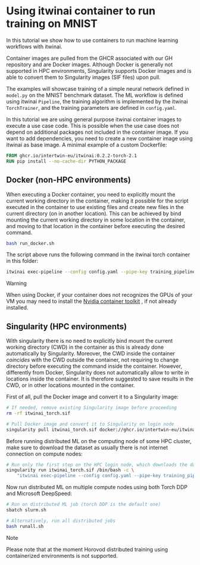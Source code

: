 # Using itwinai container to run training on MNIST

In this tutorial we show how to use containers to run machine learning workflows with itwinai.

Container images are pulled from the GHCR associated with our GH repository and are Docker
images. Although Docker is generally not supported in HPC environments, Singularity supports
Docker images and is able to convert them to Singularity images (SIF files) upon pull.

The examples will showcase training of a simple neural network defined in `model.py` on the
MNIST benchmark dataset. The ML workflow is defined using itwinai `Pipeline`, the training
algorithm is implemented by the itwinai `TorchTrainer`, and the training parameters are
defined in `config.yaml`.

In this tutorial we are using general purpose itwinai container images to execute a use case code.
This is possible when the use case does not depend on additional packages not included in the container
image. If you want to add dependencies, you need to create a new container image using itwinai as
base image. A minimal example of a custom Dockerfile:

```dockerfile
FROM ghcr.io/intertwin-eu/itwinai:0.2.2-torch-2.1
RUN pip install --no-cache-dir PYTHON_PACKAGE
```

## Docker (non-HPC environments)

When executing a Docker container, you need to explicitly mount the current working directory
in the container, making it possible for the script executed in the container to use existing
files and create new files in the current directory (on in another location). This can be achieved
by bind mounting the current working directory in some location in the container, and moving to
that location in the container before executing the desired command.

```bash
bash run_docker.sh
```

The script above runs the following command in the itwinai torch container
in this folder:

```bash
itwinai exec-pipeline --config config.yaml --pipe-key training_pipeline
```

> [!WARNING]
> When using Docker, if your container does not recognizes the GPUs of your VM
> you may need to install the
> [Nvidia container toolkit](https://docs.nvidia.com/datacenter/cloud-native/container-toolkit/latest/index.html)
> , if not already installed.

## Singularity (HPC environments)

With singularity there is no need to explicitly bind mount the current working directory (CWD) in the container
as this is already done automatically by Singularity. Moreover, the CWD inside the container *coincides*
with the CWD outside the container, not requiring to change directory before executing the command inside
the container. However, differently from Docker, Singularity does
not automatically allow to write in locations inside the container. It is therefore suggested to save
results in the CWD, or in other locations mounted in the container.

First of all, pull the Docker image and convert it to a Singularity image:

```bash
# If needed, remove existing Singularity image before proceeding
rm -rf itwinai_torch.sif

# Pull Docker image and convert it to Singularity on login node
singularity pull itwinai_torch.sif docker://ghcr.io/intertwin-eu/itwinai:0.2.2-torch-2.1
```

Before running distributed ML on the computing node of some HPC cluster, make sure to download
the dataset as usually there is not internet connection on compute nodes:

```bash
# Run only the first step on the HPC login node, which downloads the datasets if not present
singularity run itwinai_torch.sif /bin/bash -c \
    "itwinai exec-pipeline --config config.yaml --pipe-key training_pipeline --steps dataloading_step"
```

Now run distributed ML on multiple compute nodes using both Torch DDP and Microsoft DeepSpeed:

```bash
# Run on distributed ML job (torch DDP is the default one)
sbatch slurm.sh

# Alternatively, run all distributed jobs
bash runall.sh
```

> [!NOTE]
> Please note that at the moment Horovod distributed training using containerized environments
> is not supported.
